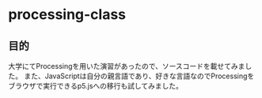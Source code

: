 # processing-class

## 目的

大学にてProcessingを用いた演習があったので、ソースコードを載せてみました。
また、JavaScriptは自分の親言語であり、好きな言語なのでProcessingをブラウザで実行できるp5.jsへの移行も試してみました。
